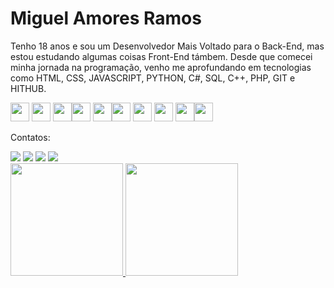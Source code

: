 # Miguel Amores Ramos
Tenho 18 anos e sou um Desenvolvedor Mais Voltado para o Back-End, mas estou estudando algumas coisas Front-End támbem. Desde que comecei minha jornada na programação, venho me aprofundando em tecnologias como HTML, CSS, JAVASCRIPT, PYTHON, C#, SQL, C++, PHP, GIT e HITHUB.

<img src="https://cdn.jsdelivr.net/gh/devicons/devicon@latest/icons/html5/html5-original.svg" width="30" height="30"/> <img src="https://cdn.jsdelivr.net/gh/devicons/devicon@latest/icons/css3/css3-original.svg" width="30" height="30"/>
<img src="https://cdn.jsdelivr.net/gh/devicons/devicon@latest/icons/javascript/javascript-original.svg" width="30" height="30"/><img src="https://cdn.jsdelivr.net/gh/devicons/devicon@latest/icons/python/python-original.svg" width="30" height="30"/>
<img src="https://cdn.jsdelivr.net/gh/devicons/devicon@latest/icons/csharp/csharp-original.svg" width="30" heigth="30"/><img src="https://cdn.jsdelivr.net/gh/devicons/devicon@latest/icons/azuresqldatabase/azuresqldatabase-original.svg" width="30" height="30" />
<img src="https://cdn.jsdelivr.net/gh/devicons/devicon@latest/icons/cplusplus/cplusplus-original.svg" width="30" heigth="30"/> <img src="https://cdn.jsdelivr.net/gh/devicons/devicon@latest/icons/php/php-original.svg" width="30" height="30" /> 
<img src="https://cdn.jsdelivr.net/gh/devicons/devicon@latest/icons/git/git-original.svg" width="30" heigth="30"/><img src="https://cdn.jsdelivr.net/gh/devicons/devicon@latest/icons/github/github-original.svg" width="30" height="30" />
          
          
          
          
          

Contatos:
<div>
<a href="https://instagram.com/miguel_amrs" target="_blank"><img loading="lazy" src="https://img.shields.io/badge/-Instagram-%23E4405F?style=for-the-badge&logo=instagram&logoColor=white" target="_blank"></a>
<a href = "matheusemiguelozzy@gmail.com"><img loading="lazy" src="https://img.shields.io/badge/Gmail-D14836?style=for-the-badge&logo=gmail&logoColor=white" target="_blank"></a>
<a href="https://www.linkedin.com/in/miguel-amores-2176aa354/" target="_blank"><img loading="lazy" src="https://img.shields.io/badge/-LinkedIn-%230077B5?style=for-the-badge&logo=linkedin&logoColor=white" target="_blank"></a>
<a href="https://www.dio.me/users/matheusemiguelozzy" target="_blank"><img loading="lazy" src="https://img.shields.io/badge/-DIO-%230077B5?style=for-the-badge&logo=DIO&logoColor=white" target="_blank"></a>
</div>
<div>
<a href="https://github.com/44mgl">
<img loading="lazy" height="180em" src="https://github-readme-stats.vercel.app/api?username=44mgl&show_icons=true&theme=dracula&include_all_commits=true&count_private=true"/>
<img loading="lazy" height="180em" src="https://github-readme-stats.vercel.app/api/top-langs/?username=44mgl&layout=compact&langs_count=7&theme=dracula"/>
</div>
